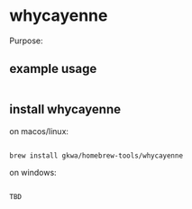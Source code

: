 # whycayenne

Purpose:


## example usage

```bash


```

## install whycayenne


on macos/linux:
```bash

brew install gkwa/homebrew-tools/whycayenne

```


on windows:

```powershell

TBD

```
